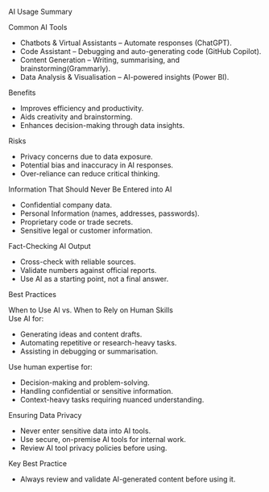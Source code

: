 AI Usage Summary  


Common AI Tools 
- Chatbots & Virtual Assistants – Automate responses (ChatGPT).  
- Code Assistant – Debugging and auto-generating code (GitHub Copilot).  
- Content Generation – Writing, summarising, and brainstorming(Grammarly).  
- Data Analysis & Visualisation – AI-powered insights (Power BI).

Benefits  
- Improves efficiency and productivity.  
- Aids creativity and brainstorming.  
- Enhances decision-making through data insights.  

Risks  
- Privacy concerns due to data exposure.  
- Potential bias and inaccuracy in AI responses.  
- Over-reliance can reduce critical thinking.  

Information That Should Never Be Entered into AI  
- Confidential company data.  
- Personal Information (names, addresses, passwords).  
- Proprietary code or trade secrets.  
- Sensitive legal or customer information.  

Fact-Checking AI Output  
- Cross-check with reliable sources.  
- Validate numbers against official reports.  
- Use AI as a starting point, not a final answer.  

Best Practices  

When to Use AI vs. When to Rely on Human Skills  
Use AI for:  
- Generating ideas and content drafts.  
- Automating repetitive or research-heavy tasks.  
- Assisting in debugging or summarisation.  

Use human expertise for:  
- Decision-making and problem-solving.  
- Handling confidential or sensitive information.  
- Context-heavy tasks requiring nuanced understanding.  

Ensuring Data Privacy  
- Never enter sensitive data into AI tools.  
- Use secure, on-premise AI tools for internal work.  
- Review AI tool privacy policies before using.  

Key Best Practice  
- Always review and validate AI-generated content before using it. 